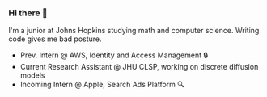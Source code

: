 ### Hi there 👋

<!--
**tjbai/tjbai** is a ✨ _special_ ✨ repository because its `README.md` (this file) appears on your GitHub profile.

Here are some ideas to get you started:

- 🔭 I’m currently working on ...
- 🌱 I’m currently learning ...
- 👯 I’m looking to collaborate on ...
- 🤔 I’m looking for help with ...
- 💬 Ask me about ...
- 📫 How to reach me: ...
- 😄 Pronouns: ...
- ⚡ Fun fact: ...


[![stats](https://github-readme-stats.vercel.app/api?username=tjbai)](https://github.com/anuraghazra/github-readme-stats)
-->

I'm a junior at Johns Hopkins studying math and computer science. Writing code gives me bad posture.
- Prev. Intern @ AWS, Identity and Access Management 🔒
- Current Research Assistant @ JHU CLSP, working on discrete diffusion models
- Incoming Intern @ Apple, Search Ads Platform 🔍
